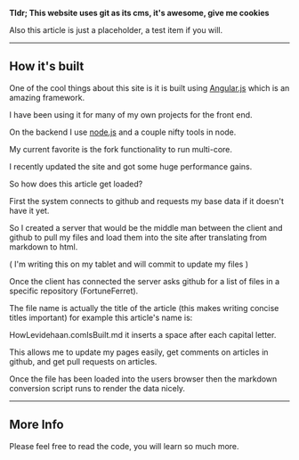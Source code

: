 __Tldr; This website uses git as its cms, it's awesome, give me cookies__

Also this article is just a placeholder, a test item if you will.

---------
## How it's built

One of the cool things about this site is it is built using [Angular.js](http://angularjs.org) which is an amazing framework.

I have been using it for many of my own projects for the front end.

On the backend I use [node.js](http://nodejs.com) and a couple nifty tools in node.

My current favorite is the fork functionality to run multi-core.

I recently updated the site and got some huge performance gains.

So how does this article get loaded?

First the system connects to github and requests my base data if it doesn't have it yet.

So I created a server that would be the middle man between the client and github to pull my files and load them into the site after translating from markdown to html.

( I'm writing this on my tablet and will commit to update my files )

Once the client has connected the server asks github for a list of files in a specific repository (FortuneFerret).

The file name is actually the title of the article (this makes writing concise titles important) for example this article's name is:

HowLevidehaan.comIsBuilt.md it inserts a space after each capital letter.

This allows me to update my pages easily, get comments on articles in github, and get pull requests on articles.

Once the file has been loaded into the users browser then the markdown conversion script runs to render the data nicely.

------------

## More Info

Please feel free to read the code, you will learn so much more.
